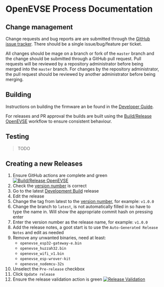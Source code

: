 # OpenEVSE Process Documentation

## Change management

Change requests and bug reports are are submitted through the [GitHub issue tracker](https://github.com/OpenEVSE/ESP32_WiFi_V4.x/issues). There should be a single issue/bug/feature per ticket.

All changes should be mage on a branch or fork of the `master` branch and the change should be submitted through a GitHub pull request. Pull requests will be reviewed by a repository administrator before being merged into the `master` branch. For changes by the repository administrator, the pull request should be reviewed by another administrator before being merging.

## Building

Instructions on building the firmware an be found in the [Developer Guide](developer-guide.md).

For releases and PR approval the builds are built using the [Build/Release OpenEVSE](https://github.com/OpenEVSE/ESP32_WiFi_V4.x/actions/workflows/build.yaml) workflow to ensure consistent behaviour.

## Testing

> TODO

## Creating a new Releases

1. Ensure GitHub actions are complete and green
    [![Build/Release OpenEVSE](https://github.com/OpenEVSE/ESP32_WiFi_V4.x/actions/workflows/build.yaml/badge.svg)](https://github.com/OpenEVSE/ESP32_WiFi_V4.x/actions/workflows/build.yaml)
1. Check the [version number](https://semver.org/) is correct
1. Go to the latest [Development Build](https://github.com/jeremypoulter/ESP32_WiFi_V4.x/releases/tag/latest) release
1. Edit the release
1. Change the tag from latest to the [version number](https://semver.org/), for example: `v1.0.0`
1. Change the branch to `latest`, is not automatically filled in so have to type the name in. Will show the appropriate commit hash on pressing enter
1. Enter the version number as the release name, for example: `v1.0.0`
1. Add the release notes, a goot start is to use the `Auto-Generated Release Notes` and edit as needed
1. Remove any unwanted binaries, need at least:
    - `openevse_esp32-gateway-e.bin`
    - `openevse_huzzah32.bin`
    - `openevse_wifi_v1.bin`
    - `openevse_esp-wrover-kit`
    - `openevse_nodemcu-32s`
1. Unselect the `Pre-release` checkbox
1. Click `Update release`
1. Ensure the release validation action is green
    [![Release Validation](https://github.com/OpenEVSE/ESP32_WiFi_V4.x/actions/workflows/release_validation.yaml/badge.svg)](https://github.com/OpenEVSE/ESP32_WiFi_V4.x/actions/workflows/release_validation.yaml)
